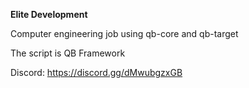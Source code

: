 **Elite Development**

Computer engineering job using qb-core and qb-target


The script is QB Framework


Discord: 
https://discord.gg/dMwubgzxGB